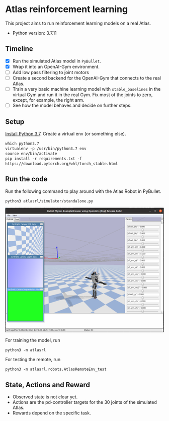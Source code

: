 # Atlas reinforcement learning

This project aims to run reinforcement learning models on a real Atlas.

- Python version: 3.7.11

## Timeline

- [x] Run the simulated Atlas model in `PyBullet`.
- [x] Wrap it into an OpenAI-Gym environment.
- [ ] Add low pass filtering to joint motors
- [ ] Create a second backend for the OpenAI-Gym that connects to the real Atlas.
- [ ] Train a very basic machine learning model with `stable_baselines` in the virtual Gym and run it in the real Gym. Fix most of the joints to zero, except, for example, the right arm.
- [ ] See how the model behaves and decide on further steps.

## Setup

[Install Python 3.7](https://linuxize.com/post/how-to-install-python-3-7-on-ubuntu-18-04/). Create a virtual env (or something else).

```console
which python3.7
virtualenv -p /usr/bin/python3.7 env
source env/bin/activate
pip install -r requirements.txt -f https://download.pytorch.org/whl/torch_stable.html
```

## Run the code

Run the following command to play around with the Atlas Robot in PyBullet.

```console
python3 atlasrl/simulator/standalone.py
```

![alt text](docs/AtlasInPyBullet.png)

For training the model, run

```console
python3 -m atlasrl
```

For testing the remote, run

```console
python3 -m atlasrl.robots.AtlasRemoteEnv_test
```

## State, Actions and Reward

- Observed state is not clear yet.
- Actions are the pd-controller targets for the 30 joints of the simulated Atlas.
- Rewards depend on the specific task.

